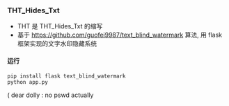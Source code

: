 ### THT_Hides_Txt
- THT 是 THT_Hides_Txt 的缩写
- 基于 https://github.com/guofei9987/text_blind_watermark 算法, 用 flask 框架实现的文字水印隐藏系统



#### 运行

```shell
pip install flask text_blind_watermark
python app.py
```

( dear dolly : no pswd actually
